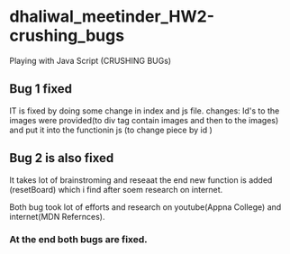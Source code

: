 # dhaliwal_meetinder_HW2-crushing_bugs
Playing with Java Script (CRUSHING BUGs)
## Bug 1 fixed 
IT is fixed by doing some change in index and js file.
changes: Id's to the images were provided(to div tag contain images and then to the images) and put it into the functionin js (to change piece by id ) 
## Bug 2 is also fixed 
It takes lot of brainstroming and reseaat the end new function is added (resetBoard) which i find after soem research on internet.

Both bug took lot of efforts and  research on youtube(Appna College) and internet(MDN Refernces).

### At the end both bugs are fixed.